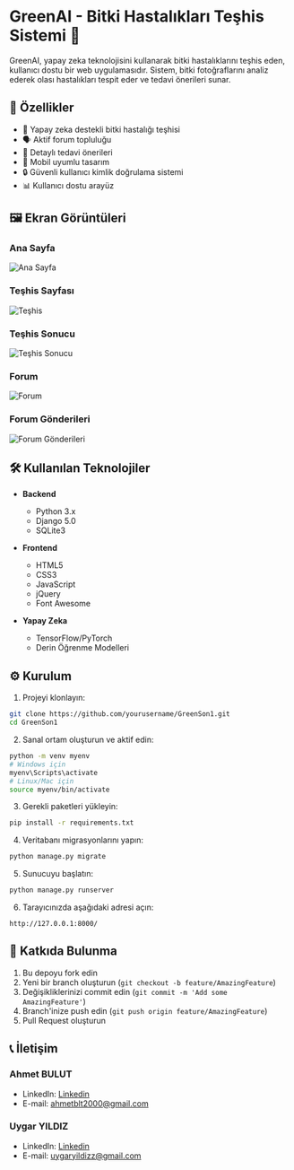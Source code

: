 # GreenAI - Bitki Hastalıkları Teşhis Sistemi 🌿

GreenAI, yapay zeka teknolojisini kullanarak bitki hastalıklarını teşhis eden, kullanıcı dostu bir web uygulamasıdır. Sistem, bitki fotoğraflarını analiz ederek olası hastalıkları tespit eder ve tedavi önerileri sunar.

## 🌟 Özellikler

- 📸 Yapay zeka destekli bitki hastalığı teşhisi
- 🗣️ Aktif forum topluluğu
- 💊 Detaylı tedavi önerileri
- 📱 Mobil uyumlu tasarım
- 🔒 Güvenli kullanıcı kimlik doğrulama sistemi
- 📊 Kullanıcı dostu arayüz

## 🖼️ Ekran Görüntüleri

### Ana Sayfa
![Ana Sayfa](/Screenshots/127.0.0.1_8000_.png)

### Teşhis Sayfası
![Teşhis](/Screenshots/127.0.0.1_8000_tespit_.png)

### Teşhis Sonucu
![Teşhis Sonucu](/Screenshots/127.0.0.1_8000_tespit_result_.png)

### Forum
![Forum](/Screenshots/127.0.0.1_8000_forum_.png)

### Forum Gönderileri
![Forum Gönderileri](/Screenshots/127.0.0.1_8000_forum_posts_.png)

## 🛠️ Kullanılan Teknolojiler

- **Backend**
  - Python 3.x
  - Django 5.0
  - SQLite3

- **Frontend**
  - HTML5
  - CSS3
  - JavaScript
  - jQuery
  - Font Awesome

- **Yapay Zeka**
  - TensorFlow/PyTorch
  - Derin Öğrenme Modelleri

## ⚙️ Kurulum

1. Projeyi klonlayın:
```bash
git clone https://github.com/yourusername/GreenSon1.git
cd GreenSon1
```

2. Sanal ortam oluşturun ve aktif edin:
```bash
python -m venv myenv
# Windows için
myenv\Scripts\activate
# Linux/Mac için
source myenv/bin/activate
```

3. Gerekli paketleri yükleyin:
```bash
pip install -r requirements.txt
```

4. Veritabanı migrasyonlarını yapın:
```bash
python manage.py migrate
```

5. Sunucuyu başlatın:
```bash
python manage.py runserver
```

6. Tarayıcınızda aşağıdaki adresi açın:
```
http://127.0.0.1:8000/
```

## 🤝 Katkıda Bulunma

1. Bu depoyu fork edin
2. Yeni bir branch oluşturun (`git checkout -b feature/AmazingFeature`)
3. Değişikliklerinizi commit edin (`git commit -m 'Add some AmazingFeature'`)
4. Branch'inize push edin (`git push origin feature/AmazingFeature`)
5. Pull Request oluşturun


## 📞 İletişim
### Ahmet BULUT
- LinkedIn: [Linkedin](https://www.linkedin.com/in/ahmetblt/)
- E-mail: ahmetblt2000@gmail.com
### Uygar YILDIZ
- LinkedIn: [Linkedin](https://www.linkedin.com/in/uygar-yildiz-53109b260/)
- E-mail: uygaryildizz@gmail.com
